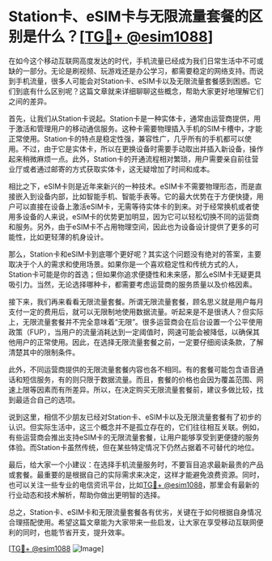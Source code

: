 # Station卡、eSIM卡与无限流量套餐的区别是什么？[[TG💪+ @esim1088](https://t.me/s/esim1088)]

在如今这个移动互联网高度发达的时代，手机流量已经成为我们日常生活中不可或缺的一部分。无论是刷视频、玩游戏还是办公学习，都需要稳定的网络支持。而说到手机流量，很多人可能会对Station卡、eSIM卡以及无限流量套餐感到困惑。它们到底有什么区别呢？这篇文章就来详细聊聊这些概念，帮助大家更好地理解它们之间的差异。

首先，让我们从Station卡说起。Station卡是一种实体卡，通常由运营商提供，用于激活和管理用户的移动通信服务。这种卡需要物理插入手机的SIM卡槽中，才能正常使用。Station卡的特点是稳定性强，兼容性广，几乎所有的手机都可以使用。不过，由于它是实体卡，所以在更换设备时需要手动取出并插入新设备，操作起来稍微麻烦一点。此外，Station卡的开通流程相对繁琐，用户需要亲自前往营业厅或者通过邮寄的方式获取实体卡，这无疑增加了时间和成本。

相比之下，eSIM卡则是近年来新兴的一种技术。eSIM卡不需要物理形态，而是直接嵌入到设备内部，比如智能手机、智能手表等。它的最大优势在于方便快捷，用户可以直接在设备上激活eSIM卡，无需等待实体卡的到来。对于经常换机或者使用多设备的人来说，eSIM卡的优势更加明显，因为它可以轻松切换不同的运营商和服务。另外，由于eSIM卡不占用物理空间，因此也为设备设计提供了更多的可能性，比如更轻薄的机身设计。

那么，Station卡和eSIM卡到底哪个更好呢？其实这个问题没有绝对的答案，主要取决于个人的需求和使用场景。如果你是一个喜欢稳定性和传统方式的人，Station卡可能是你的首选；但如果你追求便捷性和未来感，那么eSIM卡无疑更具吸引力。当然，无论选择哪种卡，都需要考虑运营商的服务质量以及价格因素。

接下来，我们再来看看无限流量套餐。所谓无限流量套餐，顾名思义就是用户每月支付一定的费用后，就可以无限制地使用数据流量。听起来是不是很诱人？但实际上，无限流量套餐并不完全意味着“无限”。很多运营商会在后台设置一个公平使用政策（FUP），当用户的流量消耗达到一定阈值时，网速可能会被降低，以确保其他用户的正常使用。因此，在选择无限流量套餐之前，一定要仔细阅读条款，了解清楚其中的限制条件。

此外，不同运营商提供的无限流量套餐内容也各不相同。有的套餐可能包含语音通话和短信服务，有的则只限于数据流量。而且，套餐的价格也会因为覆盖范围、网速上限等因素而有所差异。所以，在决定购买无限流量套餐前，建议多做比较，找到最适合自己的选项。

说到这里，相信不少朋友已经对Station卡、eSIM卡以及无限流量套餐有了初步的认识。但实际生活中，这三个概念并不是孤立存在的，它们往往相互关联。例如，有些运营商会推出支持eSIM卡的无限流量套餐，让用户能够享受到更便捷的服务体验。而Station卡虽然传统，但在某些特定情况下仍然占据着不可替代的地位。

最后，给大家一个小建议：在选择手机流量服务时，不要盲目追求最新最贵的产品或套餐。最重要的是根据自己的实际需求来决定，这样才能避免浪费资源。同时，也可以关注一些专业的电信资讯平台，比如[TG💪+ @esim1088](https://t.me/s/esim1088)，那里会有最新的行业动态和技术解析，帮助你做出更明智的选择。

总之，Station卡、eSIM卡和无限流量套餐各有优劣，关键在于如何根据自身情况合理搭配使用。希望这篇文章能为大家带来一些启发，让大家在享受移动互联网便利的同时，也能节省开支，提升效率。 

[[TG💪+ @esim1088](https://t.me/s/esim1088) ![Image](https://i.postimg.cc/4NQfJmqS/Snipaste-2025-05-13-00-14-12.png)]